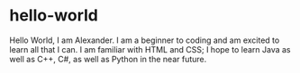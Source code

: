 # hello-world
<p> Hello World, I am Alexander. I am a beginner to coding and am excited to learn all that I can. I am familiar with HTML and CSS; I hope to learn Java as well as C++, C#, as well as Python in the near future. </p>
